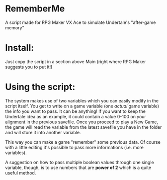 # RememberMe
A script made for RPG Maker VX Ace to simulate Undertale's "after-game memory"

# Install:
Just copy the script in a section above Main (right where RPG Maker suggests you to put it!)

# Using the script:
The system makes use of two variables which you can easily modify in the script itself.
You get to write on a game variable (one _actual_ game variable) the info you want to pass.
It can be anything! If you want to keep the Undertale idea as an example, it could contain a value 0-100 on your alignment in the previous savefile.
Once you proceed to play a New Game, the game will read the variable from the latest savefile you have in the folder and will store it into another variable.

This way you can make a game "remember" some previous data.
Of course with a little editing it's possible to pass more informations (i.e. more variables).

A suggestion on how to pass multiple boolean values through one single variable, though, is to use numbers that are __power of 2__ which is a quite useful method.
